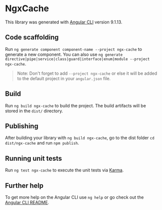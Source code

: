 # NgxCache

This library was generated with [Angular CLI](https://github.com/angular/angular-cli) version 9.1.13.

## Code scaffolding

Run `ng generate component component-name --project ngx-cache` to generate a new component. You can also use `ng generate directive|pipe|service|class|guard|interface|enum|module --project ngx-cache`.
> Note: Don't forget to add `--project ngx-cache` or else it will be added to the default project in your `angular.json` file. 

## Build

Run `ng build ngx-cache` to build the project. The build artifacts will be stored in the `dist/` directory.

## Publishing

After building your library with `ng build ngx-cache`, go to the dist folder `cd dist/ngx-cache` and run `npm publish`.

## Running unit tests

Run `ng test ngx-cache` to execute the unit tests via [Karma](https://karma-runner.github.io).

## Further help

To get more help on the Angular CLI use `ng help` or go check out the [Angular CLI README](https://github.com/angular/angular-cli/blob/master/README.md).
